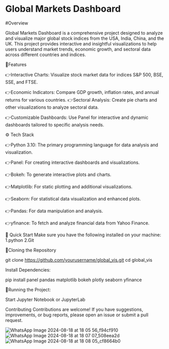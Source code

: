 # Global Markets Dashboard

#Overview

Global Markets Dashboard is a comprehensive project designed to analyze and visualize major global stock indices from the USA, India, China, and the UK. This project provides interactive and insightful visualizations to help users understand market trends, economic growth, and sectoral data across different countries and indices.

🔋Features

👉Interactive Charts: Visualize stock market data for indices S&P 500, BSE, SSE, and FTSE.

👉Economic Indicators: Compare GDP growth, inflation rates, and annual returns for various countries.
👉Sectoral Analysis: Create pie charts and other visualizations to analyze sectoral data.

👉Customizable Dashboards: Use Panel for interactive and dynamic dashboards tailored to specific analysis needs.

⚙️ Tech Stack

👉Python 3.10: The primary programming language for data analysis and visualization.

👉Panel: For creating interactive dashboards and visualizations.

👉Bokeh: To generate interactive plots and charts.

👉Matplotlib: For static plotting and additional visualizations.

👉Seaborn: For statistical data visualization and enhanced plots.

👉Pandas: For data manipulation and analysis.

👉yfinance: To fetch and analyze financial data from Yahoo Finance.

🤸 Quick Start
Make sure you have the following installed on your machine:
1.python
2.Git

🚨Cloning the Repository

git clone https://github.com/yourusername/global_vis.git
cd global_vis

Install Dependencies:

pip install panel pandas matplotlib bokeh plotly seaborn yfinance


🤖Running the Project:

Start Jupyter Notebook or JupyterLab

Contributing
Contributions are welcome! If you have suggestions, improvements, or bug reports, please open an issue or submit a pull request.

![WhatsApp Image 2024-08-18 at 18 05 56_f94cf910](https://github.com/user-attachments/assets/796c88c8-26b2-49b7-a81c-daa3eaf3d887)
![WhatsApp Image 2024-08-18 at 18 07 07_508eea2d](https://github.com/user-attachments/assets/e6a4272f-32d1-40c6-b10e-ee3174ef451d)
![WhatsApp Image 2024-08-18 at 18 08 05_cf8664b0](https://github.com/user-attachments/assets/34f4b3cd-f97a-4dff-80a1-4ea3c3c73c58)
